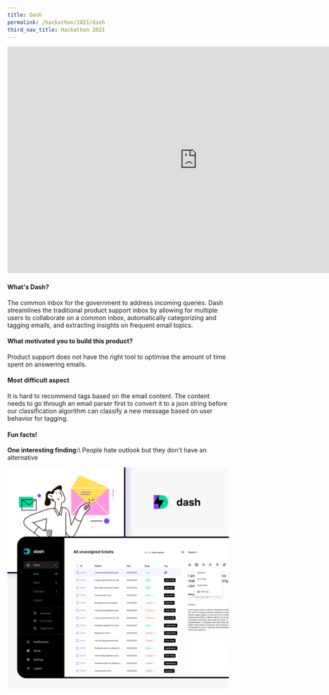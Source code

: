 ```yaml
---
title: Dash
permalink: /hackathon/2021/dash
third_nav_title: Hackathon 2021
---
```


<iframe src="https://docs.google.com/presentation/d/e/2PACX-1vSlBuECNFqWV9EvfTlS2BDuo8asCBkWMNTS1xIZCBZsejgBx6_kKI10HXKQ6CPtaYqc2YDk6AVjGTzt/embed?start=false&loop=false&delayms=3000" frameborder="0" width="864" height="515" allowfullscreen="true" mozallowfullscreen="true" webkitallowfullscreen="true"></iframe>

#### What's Dash?
The common inbox for the government to address incoming queries. Dash streamlines the traditional product support inbox by allowing for multiple users to collaborate on a common inbox, automatically categorizing and tagging emails, and extracting insights on frequent email topics. 

#### What motivated you to build this product?
Product support does not have the right tool to optimise the amount of time spent on answering emails.

#### Most difficult aspect
It is hard to recommend tags based on the email content. The content needs to go through an email parser first to convert it to a json string before our classification algorithm can classify a new message based on user behavior for tagging.

#### Fun facts!
**One interesting finding:**\\
People hate outlook but they don't have an alternative

![Dash product demo image](/images/Dash_snapshot.png)